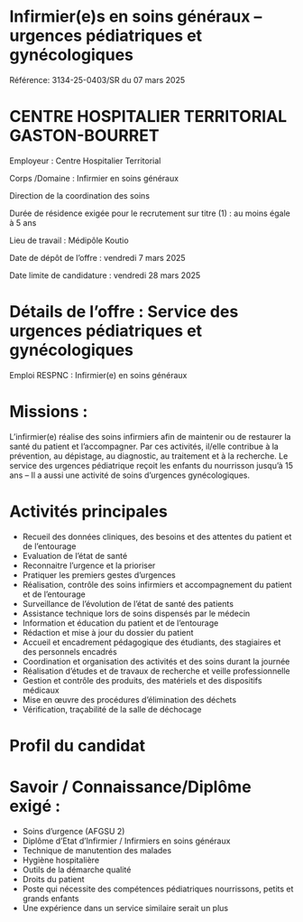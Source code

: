 # Infirmier(e)s en soins généraux – urgences pédiatriques et gynécologiques

Référence: 3134-25-0403/SR du 07 mars 2025

# CENTRE HOSPITALIER TERRITORIAL GASTON-BOURRET

Employeur : Centre Hospitalier Territorial

Corps /Domaine : Infirmier en soins généraux

Direction de la coordination des soins

Durée de résidence exigée pour le recrutement sur titre (1) : au moins égale à 5 ans

Lieu de travail : Médipôle Koutio

Date de dépôt de l’offre : vendredi 7 mars 2025

Date limite de candidature : vendredi 28 mars 2025

# Détails de l’offre : Service des urgences pédiatriques et gynécologiques

Emploi RESPNC : Infirmier(e) en soins généraux

# Missions :

L’infirmier(e) réalise des soins infirmiers afin de maintenir ou de restaurer la santé du patient et l’accompagner. Par ces activités, il/elle contribue à la prévention, au dépistage, au diagnostic, au traitement et à la recherche. Le service des urgences pédiatrique reçoit les enfants du nourrisson jusqu’à 15 ans – Il a aussi une activité de soins d’urgences gynécologiques.

# Activités principales

- Recueil des données cliniques, des besoins et des attentes du patient et de l’entourage
- Evaluation de l’état de santé
- Reconnaitre l’urgence et la prioriser
- Pratiquer les premiers gestes d’urgences
- Réalisation, contrôle des soins infirmiers et accompagnement du patient et de l’entourage
- Surveillance de l’évolution de l’état de santé des patients
- Assistance technique lors de soins dispensés par le médecin
- Information et éducation du patient et de l’entourage
- Rédaction et mise à jour du dossier du patient
- Accueil et encadrement pédagogique des étudiants, des stagiaires et des personnels encadrés
- Coordination et organisation des activités et des soins durant la journée
- Réalisation d’études et de travaux de recherche et veille professionnelle
- Gestion et contrôle des produits, des matériels et des dispositifs médicaux
- Mise en œuvre des procédures d’élimination des déchets
- Vérification, traçabilité de la salle de déchocage

# Profil du candidat

# Savoir / Connaissance/Diplôme exigé :

- Soins d’urgence (AFGSU 2)
- Diplôme d’Etat d’Infirmier / Infirmiers en soins généraux
- Technique de manutention des malades
- Hygiène hospitalière
- Outils de la démarche qualité
- Droits du patient
- Poste qui nécessite des compétences pédiatriques nourrissons, petits et grands enfants
- Une expérience dans un service similaire serait un plus